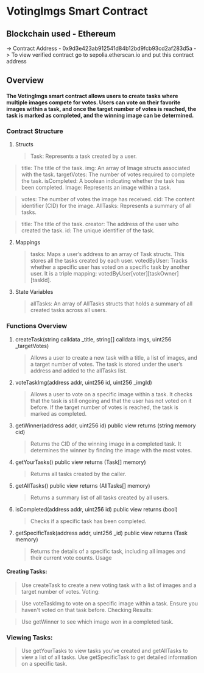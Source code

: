 # VotingImgs Smart Contract

## Blockchain used - Ethereum

-> Contract Address - 0x9d3e423ab912541d84b12bd9fcb93cd2af283d5a
-> To view verified contract go to sepolia.etherscan.io and put this contract address

## Overview

#### The VotingImgs smart contract allows users to create tasks where multiple images compete for votes. Users can vote on their favorite images within a task, and once the target number of votes is reached, the task is marked as completed, and the winning image can be determined.

### Contract Structure

1. Structs
   > Task: Represents a task created by a user.

> title: The title of the task.
> img: An array of Image structs associated with the task.
> targetVotes: The number of votes required to complete the task.
> isCompleted: A boolean indicating whether the task has been completed.
> Image: Represents an image within a task.

> votes: The number of votes the image has received.
> cid: The content identifier (CID) for the image.
> AllTasks: Represents a summary of all tasks.

> title: The title of the task.
> creator: The address of the user who created the task.
> id: The unique identifier of the task.

2. Mappings

   > tasks: Maps a user’s address to an array of Task structs. This stores all the tasks created by each user.
   > votedByUser: Tracks whether a specific user has voted on a specific task by another user. It is a triple mapping: votedByUser[voter][taskOwner][taskId].

3. State Variables
   > allTasks: An array of AllTasks structs that holds a summary of all created tasks across all users.

### Functions Overview

1. createTask(string calldata \_title, string[] calldata imgs, uint256 \_targetVotes)

   > Allows a user to create a new task with a title, a list of images, and a target number of votes. The task is stored under the user’s address and added to the allTasks list.

2. voteTaskImg(address addr, uint256 id, uint256 \_imgId)

   > Allows a user to vote on a specific image within a task. It checks that the task is still ongoing and that the user has not voted on it before. If the target number of votes is reached, the task is marked as completed.

3. getWinner(address addr, uint256 id) public view returns (string memory cid)

   > Returns the CID of the winning image in a completed task. It determines the winner by finding the image with the most votes.

4. getYourTasks() public view returns (Task[] memory)

   > Returns all tasks created by the caller.

5. getAllTasks() public view returns (AllTasks[] memory)

   > Returns a summary list of all tasks created by all users.

6. isCompleted(address addr, uint256 id) public view returns (bool)

   > Checks if a specific task has been completed.

7. getSpecificTask(address addr, uint256 \_id) public view returns (Task memory)
   > Returns the details of a specific task, including all images and their current vote counts.
   > Usage

#### Creating Tasks:

> Use createTask to create a new voting task with a list of images and a target number of votes.
> Voting:

> Use voteTaskImg to vote on a specific image within a task. Ensure you haven't voted on that task before.
> Checking Results:

> Use getWinner to see which image won in a completed task.

### Viewing Tasks:

> Use getYourTasks to view tasks you’ve created and getAllTasks to view a list of all tasks.
> Use getSpecificTask to get detailed information on a specific task.
